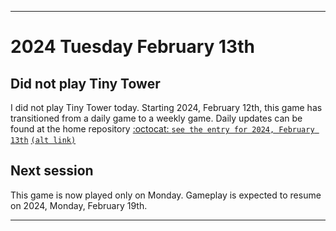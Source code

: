 
***

# 2024 Tuesday February 13th

## Did not play Tiny Tower

I did not play Tiny Tower today. Starting 2024, February 12th, this game has transitioned from a daily game to a weekly game. Daily updates can be found at the home repository [:octocat: `see the entry for 2024, February 13th`](https://github.com/seanpm2001/SeansLifeArchive_Images_TinyTower/tree/master/tiny%20tower/2024/02_February/13/) [`(alt link)`](/tiny%20tower/2024/02_February/13/)

## Next session

This game is now played only on Monday. Gameplay is expected to resume on 2024, Monday, February 19th.

***
